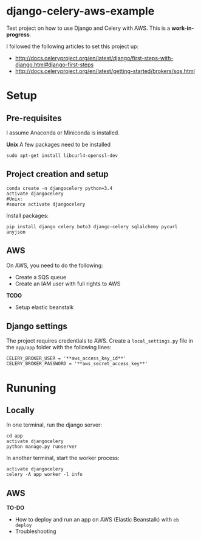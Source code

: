 # django-celery-aws-example
Test project on how to use Django and Celery with AWS. This is a **work-in-progress**.

I followed the following articles to set this project up:

* http://docs.celeryproject.org/en/latest/django/first-steps-with-django.html#django-first-steps
* http://docs.celeryproject.org/en/latest/getting-started/brokers/sqs.html

# Setup
## Pre-requisites

I assume Anaconda or Miniconda is installed. 

**Unix**
A few packages need to be installed

```
sudo apt-get install libcurl4-openssl-dev
```

## Project creation and setup

```
conda create -n djangocelery python=3.4
activate djangocelery
#Unix:
#source activate djangocelery
```

Install packages: 

```
pip install django celery boto3 django-celery sqlalchemy pycurl anyjson
```

## AWS

On AWS, you need to do the following:

* Create a SQS queue
* Create an IAM user with full rights to AWS

**TODO**

* Setup elastic beanstalk

## Django settings

The project requires credentials to AWS. Create a `local_settings.py` file in the `app/app` folder with the following lines:

```
CELERY_BROKER_USER = '**aws_access_key_id**' 
CELERY_BROKER_PASSWORD = '**aws_secret_access_key**'
```

# Rununing
## Locally
In one terminal, run the django server:

```
cd app
activate djangocelery
python manage.py runserver
```

In another terminal, start the worker process:

```
activate djangocelery
celery -A app worker -l info
```

## AWS

**TO-DO**

* How to deploy and run an app on AWS (Elastic Beanstalk) with `eb deploy`
* Troubleshooting
